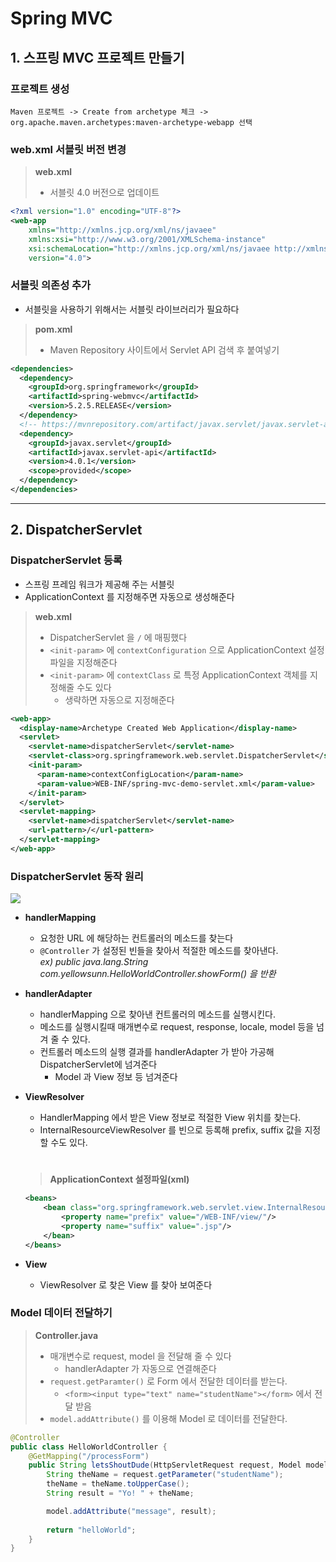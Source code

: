 # Spring MVC
## 1. 스프링 MVC 프로젝트 만들기
### 프로젝트 생성
    Maven 프로젝트 -> Create from archetype 체크 -> org.apache.maven.archetypes:maven-archetype-webapp 선택

### web.xml 서블릿 버전 변경
> **web.xml**
> * 서블릿 4.0 버전으로 업데이트

``` xml
<?xml version="1.0" encoding="UTF-8"?>
<web-app
    xmlns="http://xmlns.jcp.org/xml/ns/javaee"
    xmlns:xsi="http://www.w3.org/2001/XMLSchema-instance"
    xsi:schemaLocation="http://xmlns.jcp.org/xml/ns/javaee http://xmlns.jcp.org/xml/ns/javaee/web-app_4_0.xsd"
    version="4.0">
```

### 서블릿 의존성 추가
* 서블릿을 사용하기 위해서는 서블릿 라이브러리가 필요하다
> **pom.xml**
> * Maven Repository 사이트에서 Servlet API 검색 후 붙여넣기
``` xml
<dependencies>
  <dependency>
    <groupId>org.springframework</groupId>
    <artifactId>spring-webmvc</artifactId>
    <version>5.2.5.RELEASE</version>
  </dependency>
  <!-- https://mvnrepository.com/artifact/javax.servlet/javax.servlet-api -->
  <dependency>
    <groupId>javax.servlet</groupId>
    <artifactId>javax.servlet-api</artifactId>
    <version>4.0.1</version>
    <scope>provided</scope>
  </dependency>
</dependencies>
```
--------------------------------------------------
## 2. DispatcherServlet
### DispatcherServlet 등록
* 스프링 프레임 워크가 제공해 주는 서블릿
* ApplicationContext 를 지정해주면 자동으로 생성해준다
> **web.xml**
> * DispatcherServlet 을 `/` 에 매핑했다
> * `<init-param>` 에 `contextConfiguration` 으로 ApplicationContext 설정 파일을 지정해준다
> * `<init-param>` 에 `contextClass` 로 특정 ApplicationContext 객체를 지정해줄 수도 있다
>   * 생략하면 자동으로 지정해준다
``` xml
<web-app>
  <display-name>Archetype Created Web Application</display-name>
  <servlet>
    <servlet-name>dispatcherServlet</servlet-name>
    <servlet-class>org.springframework.web.servlet.DispatcherServlet</servlet-class>
    <init-param>
      <param-name>contextConfigLocation</param-name>
      <param-value>WEB-INF/spring-mvc-demo-servlet.xml</param-value>
    </init-param>
  </servlet>
  <servlet-mapping>
    <servlet-name>dispatcherServlet</servlet-name>
    <url-pattern>/</url-pattern>
  </servlet-mapping>
</web-app>
```

### DispatcherServlet 동작 원리
<img src="https://baekjungho.github.io/images/posts/201906/m3.jpg"></img>

* **handlerMapping**
  * 요청한 URL 에 해당하는 컨트롤러의 메소드를 찾는다
  * `@Controller` 가 설정된 빈들을 찾아서 적절한 메소드를 찾아낸다.   
        *ex) public java.lang.String com.yellowsunn.HelloWorldController.showForm() 을 반환*

* **handlerAdapter**
  * handlerMapping 으로 찾아낸 컨트롤러의 메소드를 실행시킨다.
  * 메소드를 실행시킬때 매개변수로 request, response, locale, model 등을 넘겨 줄 수 있다.
  * 컨트롤러 메소드의 실행 결과를 handlerAdapter 가 받아 가공해 DispatcherServlet에 넘겨준다
    * Model 과 View 정보 등 넘겨준다

* **ViewResolver**
  * HandlerMapping 에서 받은 View 정보로 적절한 View 위치를 찾는다.
  * InternalResourceViewResolver 를 빈으로 등록해 prefix, suffix 값을 지정할 수도 있다.
  #
  > **ApplicationContext 설정파일(xml)**
  ``` xml
  <beans>
      <bean class="org.springframework.web.servlet.view.InternalResourceViewResolver">
          <property name="prefix" value="/WEB-INF/view/"/>
          <property name="suffix" value=".jsp"/>
      </bean>
  </beans>
  ```

* **View**
  * ViewResolver 로 찾은 View 를 찾아 보여준다

### Model 데이터 전달하기
> **Controller.java**
> * 매개변수로 request, model 을 전달해 줄 수 있다   
>    * handlerAdapter 가 자동으로 연결해준다
> * `request.getParamter()` 로 Form 에서 전달한 데이터를 받는다.
>    * `<form><input type="text" name="studentName"></form>` 에서 전달 받음
> * `model.addAttribute()` 를 이용해 Model 로 데이터를 전달한다.
``` java
@Controller
public class HelloWorldController {
    @GetMapping("/processForm")
    public String letsShoutDude(HttpServletRequest request, Model model) {
        String theName = request.getParameter("studentName");
        theName = theName.toUpperCase();
        String result = "Yo! " + theName;

        model.addAttribute("message", result);
        
        return "helloWorld";
    }
}
```
